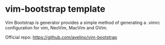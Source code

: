 # vim-bootstrap template

Vim Bootstrap is generator provides a simple method of generating a .vimrc configuration for vim, NeoVim, MacVim and GVim.

Official repo: https://github.com/avelino/vim-bootstrap

